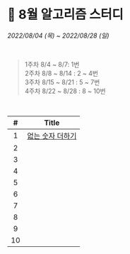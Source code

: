 # 🥚 8월 알고리즘 스터디
_2022/08/04 (목) ~ 2022/08/28 (일)_    

<br />
 
> 1주차 8/4 ~ 8/7: 1번  
> 2주차 8/8 ~ 8/14 : 2 ~ 4번  
> 3주차 8/15 ~ 8/21 : 5 ~ 7번  
> 4주차 8/22 ~ 8/28 : 8 ~ 10번  

<br />

| # | Title | 
|:---:|:---:|
| 1 |  [없는 숫자 더하기](https://school.programmers.co.kr/learn/courses/30/lessons/86051) |
| 2 | |
| 3 | |
| 4 | |
| 5 | |
| 6 | | 
| 7 | |
| 8 | |
| 9 | |
| 10 | |
 
